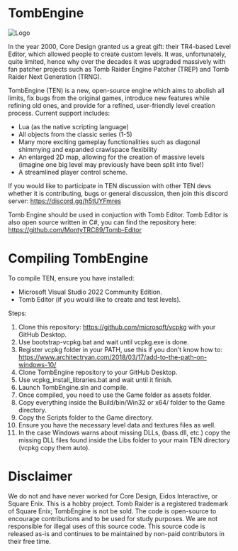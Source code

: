 # TombEngine 

![Logo](https://github.com/MontyTRC89/TombEngine/assets/80340234/f22c9ca9-7159-467f-b8ad-7bb32274a278)

In the year 2000, Core Design granted us a great gift: their TR4-based Level Editor, which allowed people to create custom levels. It was, unfortunately, quite limited, hence why over the decades it was upgraded massively with fan patcher projects such as Tomb Raider Engine Patcher (TREP) and Tomb Raider Next Generation (TRNG).

TombEngine (TEN) is a new, open-source engine which aims to abolish all limits, fix bugs from the original games, introduce new features while refining old ones, and provide for a refined, user-friendly level creation process. Current support includes:
- Lua (as the native scripting language)
- All objects from the classic series (1-5)
- Many more exciting gameplay functionalities such as diagonal shimmying and expanded crawlspace flexibility
- An enlarged 2D map, allowing for the creation of massive levels (imagine one big level may previously have been split into five!)
- A streamlined player control scheme.

If you would like to participate in TEN discussion with other TEN devs whether it is contributing, bugs or general discussion, then join this discord server: https://discord.gg/h5tUYFmres

Tomb Engine should be used in conjuction with Tomb Editor. Tomb Editor is also open source written in C#, you can find the repository here: https://github.com/MontyTRC89/Tomb-Editor

# Compiling TombEngine
To compile TEN, ensure you have installed:
- Microsoft Visual Studio 2022 Community Edition.
- Tomb Editor (if you would like to create and test levels).

Steps:
1) Clone this repository: https://github.com/microsoft/vcpkg with your GitHub Desktop.
2) Use bootstrap-vcpkg.bat and wait until vcpkg.exe is done.
3) Register vcpkg folder in your PATH, use this if you don't know how to: https://www.architectryan.com/2018/03/17/add-to-the-path-on-windows-10/
4) Clone TombEngine repository to your GitHub Desktop.
5) Use vcpkg_install_libraries.bat and wait until it finish.
6) Launch TombEngine.sln and compile.
7) Once compiled, you need to use the Game folder as assets folder.
8) Copy everything inside the Build/bin/Win32 or x64/ folder to the Game directory.
9) Copy the Scripts folder to the Game directory.
10) Ensure you have the necessary level data and textures files as well.
11) In the case Windows warns about missing DLLs, (bass.dll, etc.) copy the missing DLL files found inside the Libs folder to your main TEN directory (vcpkg copy them auto).

# Disclaimer
We do not and have never worked for Core Design, Eidos Interactive, or Square Enix. This is a hobby project. Tomb Raider is a registered trademark of Square Enix; TombEngine is not be sold. The code is open-source to encourage contributions and to be used for study purposes. We are not responsible for illegal uses of this source code. This source code is released as-is and continues to be maintained by non-paid contributors in their free time.

